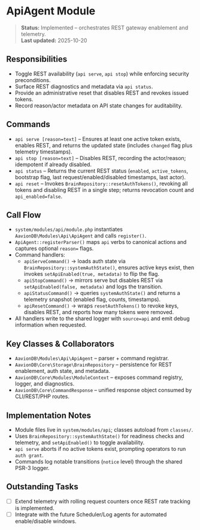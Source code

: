 # ApiAgent Module

> **Status:** Implemented – orchestrates REST gateway enablement and telemetry.  
> **Last updated:** 2025-10-20

## Responsibilities
- Toggle REST availability (`api serve`, `api stop`) while enforcing security preconditions.
- Surface REST diagnostics and metadata via `api status`.
- Provide an administrative reset that disables REST and revokes issued tokens.
- Record reason/actor metadata on API state changes for auditability.

## Commands
- `api serve [reason=text]` – Ensures at least one active token exists, enables REST, and returns the updated state (includes `changed` flag plus telemetry timestamps).
- `api stop [reason=text]` – Disables REST, recording the actor/reason; idempotent if already disabled.
- `api status` – Returns the current REST status (`enabled`, `active_tokens`, bootstrap flag, last request/enabled/disabled timestamps, last actor).
- `api reset` – Invokes `BrainRepository::resetAuthTokens()`, revoking all tokens and disabling REST in a single step; returns revocation count and `api_enabled=false`.

## Call Flow
- `system/modules/api/module.php` instantiates `AavionDB\Modules\Api\ApiAgent` and calls `register()`.  
- `ApiAgent::registerParser()` maps `api` verbs to canonical actions and captures optional `reason=` flags.  
- Command handlers:  
  - `apiServeCommand()` → loads auth state via `BrainRepository::systemAuthState()`, ensures active keys exist, then invokes `setApiEnabled(true, metadata)` to flip the flag.  
  - `apiStopCommand()` → mirrors serve but disables REST via `setApiEnabled(false, metadata)` and logs the transition.  
  - `apiStatusCommand()` → queries `systemAuthState()` and returns a telemetry snapshot (enabled flag, counts, timestamps).  
  - `apiResetCommand()` → wraps `resetAuthTokens()` to revoke keys, disables REST, and reports how many tokens were removed.  
- All handlers write to the shared logger with `source=api` and emit debug information when requested.

## Key Classes & Collaborators
- `AavionDB\Modules\Api\ApiAgent` – parser + command registrar.  
- `AavionDB\Core\Storage\BrainRepository` – persistence for REST enablement, auth state, and metadata.  
- `AavionDB\Core\Modules\ModuleContext` – exposes command registry, logger, and diagnostics.  
- `AavionDB\Core\CommandResponse` – unified response object consumed by CLI/REST/PHP routes.

## Implementation Notes
- Module files live in `system/modules/api`; classes autoload from `classes/`.
- Uses `BrainRepository::systemAuthState()` for readiness checks and telemetry, and `setApiEnabled()` to toggle availability.
- `api serve` aborts if no active tokens exist, prompting operators to run `auth grant`.
- Commands log notable transitions (`notice` level) through the shared PSR-3 logger.

## Outstanding Tasks
- [ ] Extend telemetry with rolling request counters once REST rate tracking is implemented.
- [ ] Integrate with the future Scheduler/Log agents for automated enable/disable windows.
